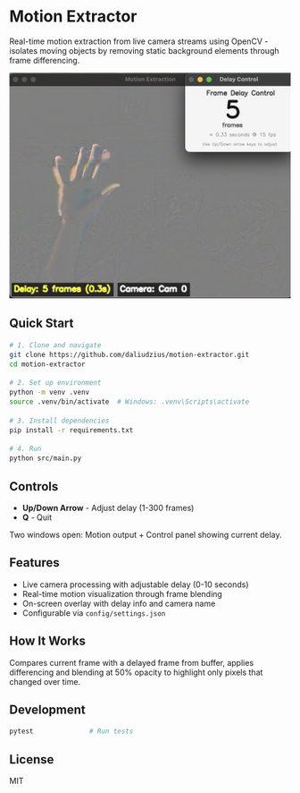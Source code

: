 # Motion Extractor

Real-time motion extraction from live camera streams using OpenCV - isolates moving objects by removing static background elements through frame differencing.

![Motion Extractor in Action](assets/demo-screenshot.png)

## Quick Start

```bash
# 1. Clone and navigate
git clone https://github.com/daliudzius/motion-extractor.git
cd motion-extractor

# 2. Set up environment
python -m venv .venv
source .venv/bin/activate  # Windows: .venv\Scripts\activate

# 3. Install dependencies
pip install -r requirements.txt

# 4. Run
python src/main.py
```

## Controls

- **Up/Down Arrow** - Adjust delay (1-300 frames)
- **Q** - Quit

Two windows open: Motion output + Control panel showing current delay.

## Features

- Live camera processing with adjustable delay (0-10 seconds)
- Real-time motion visualization through frame blending
- On-screen overlay with delay info and camera name
- Configurable via `config/settings.json`

## How It Works

Compares current frame with a delayed frame from buffer, applies differencing and blending at 50% opacity to highlight only pixels that changed over time.

## Development

```bash
pytest              # Run tests
```

## License

MIT
